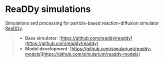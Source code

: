 # ReaDDy simulations

Simulations and processing for particle-based reaction-diffusion simulator [ReaDDy](https://readdy.github.io/).

> - **Base simulator**: [https://github.com/readdy/readdy](https://github.com/readdy/readdy)
> - **Model development**: [https://github.com/simularium/readdy-models](https://github.com/simularium/readdy-models)
